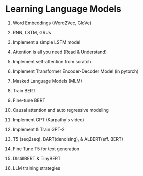 # Learning Language Models

1. Word Embeddings (Word2Vec, GloVe)
2. RNN, LSTM, GRUs
3. Implement a simple LSTM model

4. Attention is all you need (Read & Understand)
5. Implement self-attention from scratch
6. Implement Transformer Encoder-Decoder Model (in pytorch)

7. Masked Language Models (MLM)
8. Train BERT 
9. Fine-tune BERT 

10. Causal attention and auto regressive modeling
11. Implement GPT (Karpathy's video)
12. Implement & Train GPT-2

13. T5 (seq2seq), BART(denoising), & ALBERT(eff. BERT)
14. Fine Tune T5 for text generation
15. DIstillBERT & TinyBERT

16. LLM training strategies
